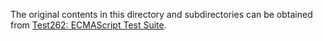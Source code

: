 The original contents in this directory and subdirectories can be obtained
from [Test262: ECMAScript Test Suite].

[Test262: ECMAScript Test Suite]:https://github.com/tc39/test262

